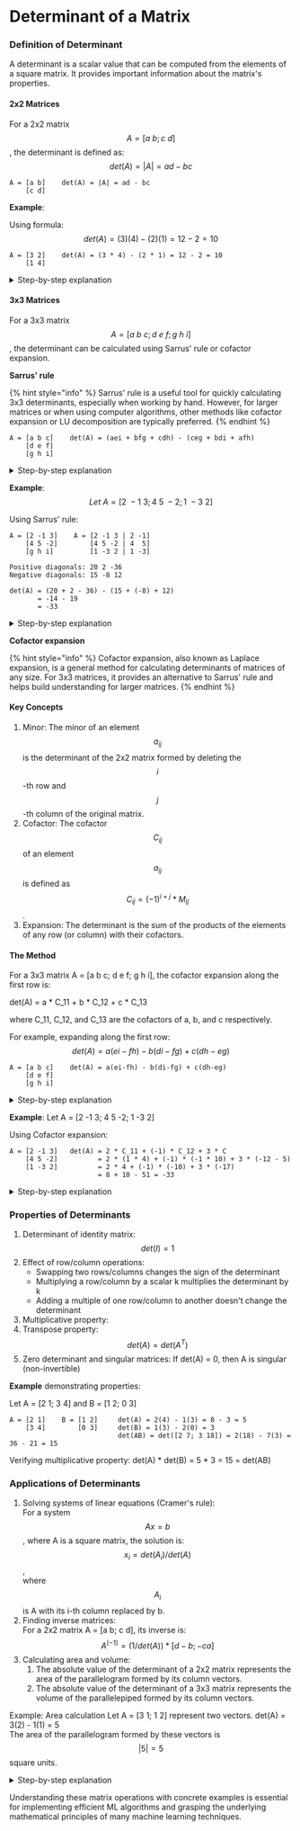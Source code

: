 # Determinant of a Matrix

### Definition of Determinant

A determinant is a scalar value that can be computed from the elements of a square matrix. It provides important information about the matrix's properties.

#### 2x2 Matrices

For a 2x2 matrix $$A = [a\ b; c\ d]$$, the determinant is defined as: $$det(A) = |A| = ad - bc$$

```
A = [a b]    det(A) = |A| = ad - bc
    [c d]
```

**Example**:&#x20;

Using formula: $$det(A) = (3)(4) - (2)(1) = 12 - 2 = 10$$

```
A = [3 2]    det(A) = (3 * 4) - (2 * 1) = 12 - 2 = 10 
    [1 4]
```

<details>

<summary>Step-by-step explanation</summary>

* Identify the elements: $$a = 3, b = 2, c = 1, d = 4$$
* Apply the formula: $$det(A) = ad - bc$$
* Substitute the values: $$det(A) = (3)(4) - (2)(1)$$
* Multiply: $$det(A) = 12 - 2$$
* Subtract: $$det(A) = 10$$

</details>

#### 3x3 Matrices

For a 3x3 matrix $$A = [a\ b\ c; d\ e\ f; g\ h\ i]$$, the determinant can be calculated using Sarrus' rule or cofactor expansion.

**Sarrus' rule**

{% hint style="info" %}
Sarrus' rule is a useful tool for quickly calculating 3x3 determinants, especially when working by hand. However, for larger matrices or when using computer algorithms, other methods like cofactor expansion or LU decomposition are typically preferred.
{% endhint %}

```
A = [a b c]    det(A) = (aei + bfg + cdh) - (ceg + bdi + afh)
    [d e f]
    [g h i]
```

<details>

<summary>Step-by-step explanation</summary>

* Start with your 3x3 matrix: $$[a\ b\ c] [d\ e\ f] [g\ h\ i]$$
* Extend the matrix by copying the first two columns to the right: \
  $$[a\ b\ c | a\ b] [d\ e\ f | d\ e] [g\ h\ i | g\ h]$$
*   Calculate the products along the diagonals: a. Positive diagonals (left to right):

    * $$aei$$ (main diagonal)
    * $$bfg$$ (starts from the second column)
    * $$cdh$$ (starts from the third column)

    b. Negative diagonals (right to left):

    * $$ceg$$ (starts from the third column)
    * $$bdi$$ (starts from the second column)
    * $$afh$$ (starts from the first column of the extension)
* Sum the positive products and subtract the sum of the negative products: \
  $$det(A) = (aei + bfg + cdh) - (ceg + bdi + afh)$$

</details>

**Example**: $$Let\ A = [2\ -1\ 3; 4\ 5\ -2; 1\ -3\ 2]$$

Using Sarrus' rule:

```
A = [2 -1 3]    A = [2 -1 3 | 2 -1]
    [4 5 -2]        [4 5 -2 | 4  5]
    [g h i]         [1 -3 2 | 1 -3]
    
Positive diagonals: 20 2 -36
Negative diagonals: 15 -8 12

det(A) = (20 + 2 - 36) - (15 + (-8) + 12)
       = -14 - 19
       = -33
```

<details>

<summary>Step-by-step explanation</summary>

Step 1: Write out the matrix $$[2\ -1\ 3] [4\ 5\ -2] [1\ -3\ 2]$$

Step 2: Extend the matrix $$[2\ -1\ 3 | 2\ -1] [4\ 5\ -2 | 4\ 5] [1\ -3\ 2 | 1\ -3]$$

Step 3: Calculate the products a. Positive diagonals:

* $$2 * 5 * 2 = 20$$
* $$(-1) * (-2) * 1 = 2$$
* $$3 * 4 * (-3) = -36$$

b. Negative diagonals:

* $$3 * 5 * 1 = 15$$
* $$(-1) * 4 * 2 = -8$$
* $$2 * (-2) * (-3) = 12$$

Step 4: Sum and subtract $$det(A) = (20 + 2 + (-36)) - (15 + (-8) + 12) = -14 - 19 = -33$$

Therefore, the determinant of $$A$$ is $$-33$$.

</details>

**Cofactor expansion**

{% hint style="info" %}
Cofactor expansion, also known as Laplace expansion, is a general method for calculating determinants of matrices of any size. For 3x3 matrices, it provides an alternative to Sarrus' rule and helps build understanding for larger matrices.
{% endhint %}

#### Key Concepts

1. Minor: The minor  of an element $$a_{ij}$$ is the determinant of the 2x2 matrix formed by deleting the $$i$$-th row and $$j$$-th column of the original matrix.
2. Cofactor: The cofactor $$C_{ij}$$ of an element $$a_{ij}$$ is defined as $$C_{ij} = (-1)^{i+j} * M_{ij}$$.
3. Expansion: The determinant is the sum of the products of the elements of any row (or column) with their cofactors.

#### The Method

For a 3x3 matrix A = \[a b c; d e f; g h i], the cofactor expansion along the first row is:

det(A) = a \* C\_11 + b \* C\_12 + c \* C\_13

where C\_11, C\_12, and C\_13 are the cofactors of a, b, and c respectively.

For example, expanding along the first row: $$det(A) = a(ei-fh) - b(di-fg) + c(dh-eg)$$

```
A = [a b c]    det(A) = a(ei-fh) - b(di-fg) + c(dh-eg)
    [d e f]
    [g h i]
```

<details>

<summary>Step-by-step explanation</summary>

* Choose a row or column for expansion (typically the one with the most zeros).
* For each element in the chosen row/column: a. Find its minor by calculating the determinant of the 2x2 matrix formed by deleting its row and column. b. Calculate its cofactor by multiplying the minor by (-1)^(i+j). c. Multiply the element by its cofactor.
* Sum all these products.

</details>

**Example**: Let A = \[2 -1 3; 4 5 -2; 1 -3 2]

Using Cofactor expansion:

```
A = [2 -1 3]   det(A) = 2 * C_11 + (-1) * C_12 + 3 * C
    [4 5 -2]          = 2 * (1 * 4) + (-1) * (-1 * 10) + 3 * (-12 - 5)
    [1 -3 2]          = 2 * 4 + (-1) * (-10) + 3 * (-17)
                      = 8 + 10 - 51 = -33
```

<details>

<summary>Step-by-step explanation</summary>

&#x20;Let's use cofactor expansion on the first row of matrix A = \[2 -1 3; 4 5 -2; 1 -3 2]

Step 1: Expand along the first row det(A) = 2 \* C\_11 + (-1) \* C\_12 + 3 \* C\_13

Step 2: Calculate each cofactor

* For a = 2 (position 1,1):&#x20;
  * Minor M\_11 = | 5 -2 | = 5(2) - (-2)(-3) = 10 - 6 = 4&#x20;
  * \|-3 2 |&#x20;
  * Cofactor C\_11 = (-1)^(1+1) \* M\_11 = 1 \* 4 = 4
* For b = -1 (position 1,2):&#x20;
  * Minor M\_12 = | 4 -2 | = 4(2) - (-2)(1) = 8 + 2 = 10&#x20;
  * \| 1 2 |&#x20;
  * Cofactor C\_12 = (-1)^(1+2) \* M\_12 = -1 \* 10 = -10
* For c = 3 (position 1,3):&#x20;
  * Minor M\_13 = | 4 5 | = 4(-3) - (5)(1) = -12 - 5 = -17&#x20;
  * \| 1 -3 |&#x20;
  * Cofactor C\_13 = (-1)^(1+3) \* M\_13 = 1 \* (-17) = -17

Step 3: Sum the products det(A) = 2 \* 4 + (-1) \* (-10) + 3 \* (-17) = 8 + 10 - 51 = -33

Therefore, the determinant of A is -33.

</details>

### Properties of Determinants

1. Determinant of identity matrix: $$det(I) = 1$$
2. Effect of row/column operations:
   * Swapping two rows/columns changes the sign of the determinant
   * Multiplying a row/column by a scalar k multiplies the determinant by k
   * Adding a multiple of one row/column to another doesn't change the determinant
3. Multiplicative property:&#x20;
4. Transpose property: $$det(A) = det(A^T)$$
5. Zero determinant and singular matrices: If det(A) = 0, then A is singular (non-invertible)

**Example** demonstrating properties:

Let A = \[2 1; 3 4] and B = \[1 2; 0 3]

```
A = [2 1]    B = [1 2]     det(A) = 2(4) - 1(3) = 8 - 3 = 5
    [3 4]        [0 3]     det(B) = 1(3) - 2(0) = 3
                           det(AB) = det([2 7; 3 18]) = 2(18) - 7(3) = 36 - 21 = 15
```

Verifying multiplicative property: det(A) \* det(B) = 5 \* 3 = 15 = det(AB)

### Applications of Determinants

1. Solving systems of linear equations (Cramer's rule): \
   For a system $$Ax = b$$, where A is a square matrix, the solution is: $$x_i = det(A_i) / det(A)$$, \
   where $$A_i$$ is A with its i-th column replaced by b.
2. Finding inverse matrices: \
   For a 2x2 matrix A = \[a b; c d], its inverse is: $$A^(-1) = (1/det(A)) * [d -b; -c a]$$
3. Calculating area and volume:
   1. The absolute value of the determinant of a 2x2 matrix represents the area of the parallelogram formed by its column vectors.
   2. The absolute value of the determinant of a 3x3 matrix represents the volume of the parallelepiped formed by its column vectors.

Example: Area calculation Let A = \[3 1; 1 2] represent two vectors. det(A) = 3(2) - 1(1) = 5 \
The area of the parallelogram formed by these vectors is $$|5| = 5$$ square units.

<details>

<summary>Step-by-step explanation</summary>



Step 1: Understand the given vectors We have two vectors represented by the matrix A: A = \[3 1; 1 2]

These vectors are: v1 = (3, 1) v2 = (1, 2)

Step 2: Set up the determinant calculation The formula for the area of a parallelogram formed by two vectors is the absolute value of the determinant of the matrix formed by these vectors.

Area = |det(A)|

For a 2x2 matrix \[a b; c d], the determinant is calculated as: ad - bc

Step 3: Calculate the determinant det(A) = (3 × 2) - (1 × 1) = 6 - 1 = 5

Step 4: Take the absolute value Since the area is always positive, we take the absolute value of the determinant: Area = |det(A)| = |5| = 5

Step 5: Interpret the result The area of the parallelogram formed by vectors v1 and v2 is 5 square units.

Additional explanation:

* This method works because the determinant of a 2x2 matrix represents the signed area of the parallelogram formed by the two column vectors.
* The absolute value is used because area is always positive, while determinants can be positive or negative.
* This calculation also represents the magnitude of the cross product of the two vectors in 3D space, with the third component being zero.

</details>

Understanding these matrix operations with concrete examples is essential for implementing efficient ML algorithms and grasping the underlying mathematical principles of many machine learning techniques.
